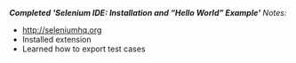 ***Completed 'Selenium IDE: Installation and “Hello World” Example'***
*Notes:*
- http://seleniumhq.org
- Installed extension
- Learned how to export test cases
